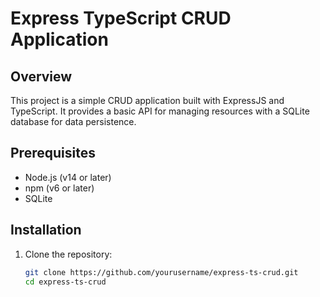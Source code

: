 # Express TypeScript CRUD Application

## Overview

This project is a simple CRUD application built with ExpressJS and TypeScript. It provides a basic API for managing resources with a SQLite database for data persistence.

## Prerequisites

- Node.js (v14 or later)
- npm (v6 or later)
- SQLite

## Installation

1. Clone the repository:

   ```bash
   git clone https://github.com/yourusername/express-ts-crud.git
   cd express-ts-crud
